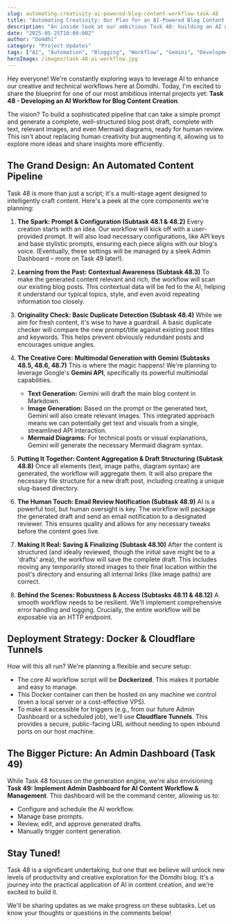 ```yaml
---
slug: automating-creativity-ai-powered-blog-content-workflow-task-48
title: "Automating Creativity: Our Plan for an AI-Powered Blog Content Workflow (Task 48)"
description: "An inside look at our ambitious Task 48: building an AI workflow to generate blog posts, from prompt to draft, using Gemini, Docker, and more!"
date: "2025-05-25T10:00:00Z"
author: "Domdhi"
category: "Project Updates"
tags: ["AI", "Automation", "Blogging", "Workflow", "Gemini", "Development Update", "Project Update", "TaskMaster"]
heroImage: /images/task-48-ai-workflow.jpg
---
```


Hey everyone! We're constantly exploring ways to leverage AI to enhance our creative and technical workflows here at Domdhi. Today, I'm excited to share the blueprint for one of our most ambitious internal projects yet: **Task 48 - Developing an AI Workflow for Blog Content Creation**.

The vision? To build a sophisticated pipeline that can take a simple prompt and generate a complete, well-structured blog post draft, complete with text, relevant images, and even Mermaid diagrams, ready for human review. This isn't about replacing human creativity but augmenting it, allowing us to explore more ideas and share insights more efficiently.

## The Grand Design: An Automated Content Pipeline

Task 48 is more than just a script; it's a multi-stage agent designed to intelligently craft content. Here's a peek at the core components we're planning:

1.  **The Spark: Prompt & Configuration (Subtask 48.1 & 48.2)**
    Every creation starts with an idea. Our workflow will kick off with a user-provided prompt. It will also load necessary configurations, like API keys and base stylistic prompts, ensuring each piece aligns with our blog's voice. (Eventually, these settings will be managed by a sleek Admin Dashboard – more on Task 49 later!).

2.  **Learning from the Past: Contextual Awareness (Subtask 48.3)**
    To make the generated content relevant and rich, the workflow will scan our existing blog posts. This contextual data will be fed to the AI, helping it understand our typical topics, style, and even avoid repeating information too closely.

3.  **Originality Check: Basic Duplicate Detection (Subtask 48.4)**
    While we aim for fresh content, it's wise to have a guardrail. A basic duplicate checker will compare the new prompt/title against existing post titles and keywords. This helps prevent obviously redundant posts and encourages unique angles.

4.  **The Creative Core: Multimodal Generation with Gemini (Subtasks 48.5, 48.6, 48.7)**
    This is where the magic happens! We're planning to leverage Google's **Gemini API**, specifically its powerful multimodal capabilities.
    *   **Text Generation:** Gemini will draft the main blog content in Markdown.
    *   **Image Generation:** Based on the prompt or the generated text, Gemini will also create relevant images. This integrated approach means we can potentially get text and visuals from a single, streamlined API interaction.
    *   **Mermaid Diagrams:** For technical posts or visual explanations, Gemini will generate the necessary Mermaid diagram syntax.

5.  **Putting It Together: Content Aggregation & Draft Structuring (Subtask 48.8)**
    Once all elements (text, image paths, diagram syntax) are generated, the workflow will aggregate them. It will also prepare the necessary file structure for a new draft post, including creating a unique slug-based directory.

6.  **The Human Touch: Email Review Notification (Subtask 48.9)**
    AI is a powerful tool, but human oversight is key. The workflow will package the generated draft and send an email notification to a designated reviewer. This ensures quality and allows for any necessary tweaks before the content goes live.

7.  **Making It Real: Saving & Finalizing (Subtask 48.10)**
    After the content is structured (and ideally reviewed, though the initial save might be to a 'drafts' area), the workflow will save the complete draft. This includes moving any temporarily stored images to their final location within the post's directory and ensuring all internal links (like image paths) are correct.

8.  **Behind the Scenes: Robustness & Access (Subtasks 48.11 & 48.12)**
    A smooth workflow needs to be resilient. We'll implement comprehensive error handling and logging. Crucially, the entire workflow will be exposable via an HTTP endpoint.

## Deployment Strategy: Docker & Cloudflare Tunnels

How will this all run? We're planning a flexible and secure setup:
*   The core AI workflow script will be **Dockerized**. This makes it portable and easy to manage.
*   This Docker container can then be hosted on any machine we control (even a local server or a cost-effective VPS).
*   To make it accessible for triggers (e.g., from our future Admin Dashboard or a scheduled job), we'll use **Cloudflare Tunnels**. This provides a secure, public-facing URL without needing to open inbound ports on our host machine.

## The Bigger Picture: An Admin Dashboard (Task 49)

While Task 48 focuses on the generation engine, we're also envisioning **Task 49: Implement Admin Dashboard for AI Content Workflow & Management**. This dashboard will be the command center, allowing us to:
*   Configure and schedule the AI workflow.
*   Manage base prompts.
*   Review, edit, and approve generated drafts.
*   Manually trigger content generation.

## Stay Tuned!

Task 48 is a significant undertaking, but one that we believe will unlock new levels of productivity and creative exploration for the Domdhi blog. It's a journey into the practical application of AI in content creation, and we're excited to build it.

We'll be sharing updates as we make progress on these subtasks. Let us know your thoughts or questions in the comments below! 